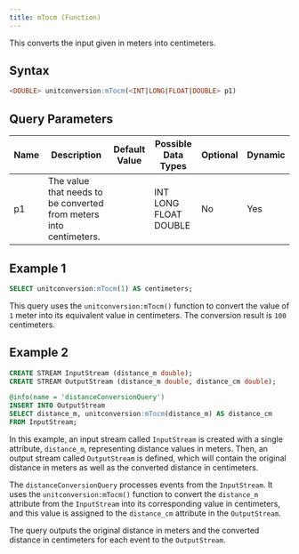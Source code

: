 ```yaml
---
title: mTocm (Function)
---
```


This converts the input given in meters into centimeters.

## Syntax

```sql
<DOUBLE> unitconversion:mTocm(<INT|LONG|FLOAT|DOUBLE> p1)
```

## Query Parameters

| Name | Description | Default Value | Possible Data Types   | Optional | Dynamic |
|------|-------------|---------------|-----------------------|----------|---------|
| p1   | The value that needs to be converted from meters into centimeters. |               | INT LONG FLOAT DOUBLE | No       | Yes     |

## Example 1

```sql
SELECT unitconversion:mTocm(1) AS centimeters;
```

This query uses the `unitconversion:mTocm()` function to convert the value of `1` meter into its equivalent value in centimeters. The conversion result is `100` centimeters.

## Example 2

```sql
CREATE STREAM InputStream (distance_m double);
CREATE STREAM OutputStream (distance_m double, distance_cm double);

@info(name = 'distanceConversionQuery')
INSERT INTO OutputStream
SELECT distance_m, unitconversion:mTocm(distance_m) AS distance_cm
FROM InputStream;
```

In this example, an input stream called `InputStream` is created with a single attribute, `distance_m`, representing distance values in meters. Then, an output stream called `OutputStream` is defined, which will contain the original distance in meters as well as the converted distance in centimeters.

The `distanceConversionQuery` processes events from the `InputStream`. It uses the `unitconversion:mTocm()` function to convert the `distance_m` attribute from the `InputStream` into its corresponding value in centimeters, and this value is assigned to the `distance_cm` attribute in the `OutputStream`.

The query outputs the original distance in meters and the converted distance in centimeters for each event to the `OutputStream`.
